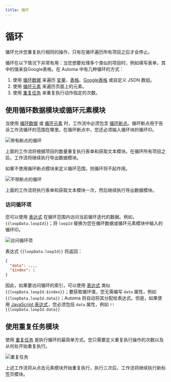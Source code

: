 ```yaml
---
title: 循环
---
```


# 循环

循环允许您重复执行相同的操作，只有在循环遍历所有项目之后才会停止。

循环在以下情况下非常有用：当您想要处理多个类似的项目时，例如填写表单，其中的值来自Google表格。在 Automa 中有几种循环的方式：

1. 使用 [循环数据](../blocks/loop-data.md) 来遍历 [变量](./variables.md)、[表格](./table.md)、[Google表格](../blocks/google-sheets.md) 或自定义 JSON 数组。
2. 使用 [循环元素](../blocks/loop-elements.md) 来遍历页面上的元素。
3. 使用 [重复任务](../blocks/repeat-task.md) 来重复执行动作指定的次数。

## 使用循环数据模块或循环元素模块

当使用 [循环数据](../blocks/log-data.md) 或 [循环元素](../blocks/loop-elements.md) 时，工作流中必须包含 [循环断点](../blocks/loop-breakpoint.md)。循环断点用于告诉工作流循环的范围在哪里。在循环断点中，您还必须输入循环块的循环ID。

![带有断点的循环](/images/workflow/chrome_7wEPnPfNRQ_e1ee2l.png)

上面的工作流将根据项目的数量重复执行表单和获取文本模块。在循环所有项目之后，工作流将继续执行导出数据模块。

如果不使用循环断点模块来定义循环范围，则循环将不起作用。

![不带断点的循环](/images/workflow/chrome_csX5PLkZBq_h5hu0k.png)

上面的工作流将执行表单和获取文本模块一次，然后继续执行导出数据模块。

### 访问循环项

您可以使用 [表达式](./expressions.md) 在循环范围内访问当前循环迭代的数据。例如，<code v-pre>{{loopData.loopId}}</code>；将 `loopId` 替换为您在循环数据或循环元素模块中输入的循环ID。

![访问循环项](/images/workflow/chrome_Z1IwOcaATY_gxfn6k.png)

表达式 <code v-pre>{{loopData.loopId}}</code> 将返回：
```json
{
  "data": ...,
  "$index": 1
}
```
因此，如果要访问循环的索引，可以使用 [表达式](./expressions.md) 类似 <code v-pre>{{loopData.loopId.$index}}</code>；要获取循环值，您无需编写 `data` 属性，例如 <code v-pre>{{loopData.loopId.data}}</code>；Automa 将自动将其分配给表达式。但是，如果使用 [JavaScript 表达式](./expressions.md#javascript-expressions)，您必须包括 `data` 属性，例如 <code v-pre>!!{{loopData.loopId.data}}</code>

## 使用重复任务模块

使用 [重复任务](../blocks/repeat-task.md) 是执行循环的最简单方式。您只需要定义重复执行操作的次数以及从何处开始重复执行。

![重复任务](/images/workflow/chrome_LWjlxa5ZMT_t2jrr2.png)

上述工作流将从点击元素模块开始重复执行，执行三次后，工作流将继续执行新标签页模块。
